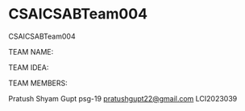 # CSAICSABTeam004
CSAICSABTeam004


TEAM NAME:

TEAM IDEA:

TEAM MEMBERS:

Pratush Shyam Gupt psg-19 pratushgupt22@gmail.com LCI2023039
